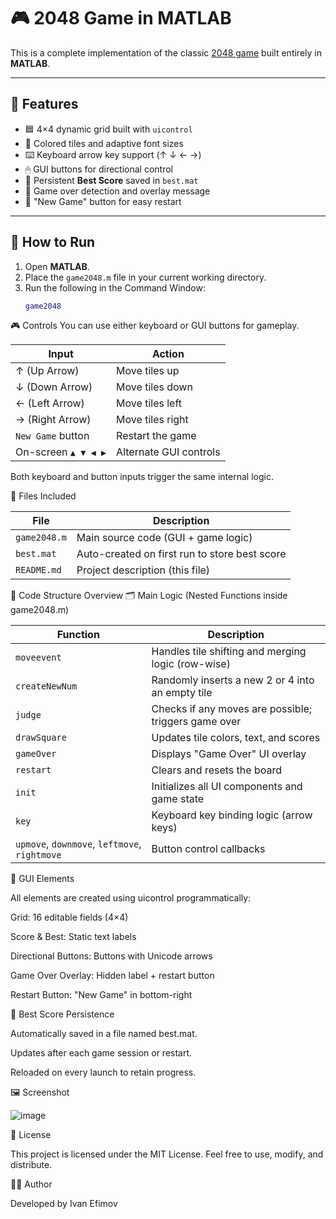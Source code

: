 # 🎮 2048 Game in MATLAB

This is a complete implementation of the classic [2048 game](https://play2048.co/) built entirely in **MATLAB**.  

---

## 🧩 Features

- 🟦 4×4 dynamic grid built with `uicontrol`
- 🎨 Colored tiles and adaptive font sizes
- ⌨️ Keyboard arrow key support (↑ ↓ ← →)
- 🖱 GUI buttons for directional control
- 💾 Persistent **Best Score** saved in `best.mat`
- 🛑 Game over detection and overlay message
- 🔄 "New Game" button for easy restart

---

## 🚀 How to Run

1. Open **MATLAB**.
2. Place the `game2048.m` file in your current working directory.
3. Run the following in the Command Window:
   ```matlab
   game2048

🎮 Controls
You can use either keyboard or GUI buttons for gameplay.

| Input               | Action                 |
| ------------------- | ---------------------- |
| ↑ (Up Arrow)        | Move tiles up          |
| ↓ (Down Arrow)      | Move tiles down        |
| ← (Left Arrow)      | Move tiles left        |
| → (Right Arrow)     | Move tiles right       |
| `New Game` button   | Restart the game       |
| On-screen `▲ ▼ ◀ ▶` | Alternate GUI controls |

Both keyboard and button inputs trigger the same internal logic.

📂 Files Included

| File                     | Description                                   |
| ------------------------ | --------------------------------------------- |
| `game2048.m`             | Main source code (GUI + game logic)           |
| `best.mat`               | Auto-created on first run to store best score |
| `README.md`              | Project description (this file)               |

🧠 Code Structure Overview
🗂 Main Logic (Nested Functions inside game2048.m)

| Function                                      | Description                                          |
| --------------------------------------------- | ---------------------------------------------------- |
| `moveevent`                                   | Handles tile shifting and merging logic (row-wise)   |
| `createNewNum`                                | Randomly inserts a new 2 or 4 into an empty tile     |
| `judge`                                       | Checks if any moves are possible; triggers game over |
| `drawSquare`                                  | Updates tile colors, text, and scores                |
| `gameOver`                                    | Displays "Game Over" UI overlay                      |
| `restart`                                     | Clears and resets the board                          |
| `init`                                        | Initializes all UI components and game state         |
| `key`                                         | Keyboard key binding logic (arrow keys)              |
| `upmove`, `downmove`, `leftmove`, `rightmove` | Button control callbacks                             |

🧱 GUI Elements

All elements are created using uicontrol programmatically:

Grid: 16 editable fields (4×4)

Score & Best: Static text labels

Directional Buttons: Buttons with Unicode arrows

Game Over Overlay: Hidden label + restart button

Restart Button: "New Game" in bottom-right

💾 Best Score Persistence

Automatically saved in a file named best.mat.

Updates after each game session or restart.

Reloaded on every launch to retain progress.

🖼 Screenshot 

![image](https://github.com/user-attachments/assets/b4a9f756-a51b-4735-8bee-15c392b8a6a3)

📄 License

This project is licensed under the MIT License. Feel free to use, modify, and distribute.

👨‍💻 Author

Developed by Ivan Efimov

